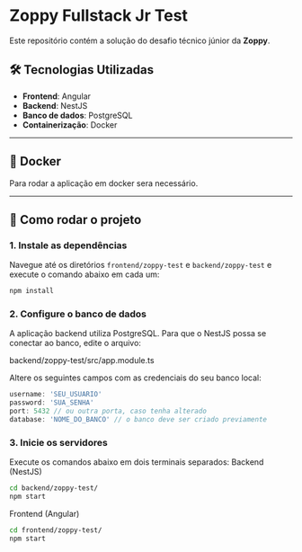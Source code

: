 # Zoppy Fullstack Jr Test

Este repositório contém a solução do desafio técnico júnior da **Zoppy**.

## 🛠 Tecnologias Utilizadas

- **Frontend**: Angular
- **Backend**: NestJS
- **Banco de dados**: PostgreSQL
- **Containerização**: Docker

---

## 🐳 Docker

Para rodar a aplicação em docker sera necessário.

---

## 🚀 Como rodar o projeto

### 1. Instale as dependências

Navegue até os diretórios `frontend/zoppy-test` e `backend/zoppy-test` e execute o comando abaixo em cada um:

```bash
npm install
```

### 2. Configure o banco de dados

A aplicação backend utiliza PostgreSQL. Para que o NestJS possa se conectar ao banco, edite o arquivo:

backend/zoppy-test/src/app.module.ts

Altere os seguintes campos com as credenciais do seu banco local:

```ts
username: 'SEU_USUARIO'
password: 'SUA_SENHA'
port: 5432 // ou outra porta, caso tenha alterado
database: 'NOME_DO_BANCO' // o banco deve ser criado previamente
```

### 3. Inicie os servidores

Execute os comandos abaixo em dois terminais separados:
Backend (NestJS)

```bash
cd backend/zoppy-test/
npm start
```

Frontend (Angular)

```bash
cd frontend/zoppy-test/
npm start
```
